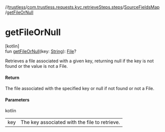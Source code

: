 //[trustless](../../../index.md)/[com.trustless.requests.kyc.retrieveSteps.steps](../index.md)/[SourceFieldsMap](index.md)/[getFileOrNull](get-file-or-null.md)

# getFileOrNull

[kotlin]\
fun [getFileOrNull](get-file-or-null.md)(key: [String](https://kotlinlang.org/api/latest/jvm/stdlib/kotlin/-string/index.html)): [File](https://developer.android.com/reference/kotlin/java/io/File.html)?

Retrieves a file associated with a given key, returning null if the key is not found or the value is not a File.

#### Return

The file associated with the specified key or null if not found or not a File.

#### Parameters

kotlin

| | |
|---|---|
| key | The key associated with the file to retrieve. |

